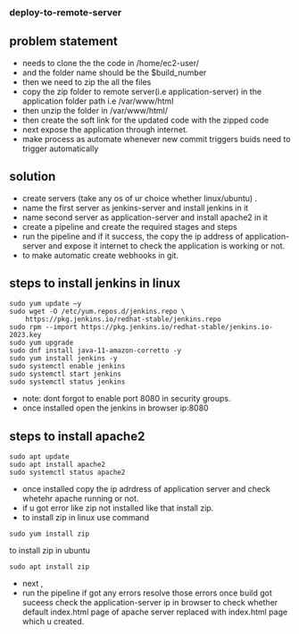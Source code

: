 ### deploy-to-remote-server
## problem statement
- needs to clone the the code in /home/ec2-user/
- and the folder name should be the $build_number
- then we need to zip the all the files
- copy the zip folder to remote server(i.e application-server) in the application folder path i.e /var/www/html
- then unzip the folder in /var/www/html/
- then create the soft link for the updated code with the zipped code
- next expose the application through internet.
- make process as automate whenever new commit triggers buids need to trigger automatically
## solution
- create servers (take any os of ur choice whether linux/ubuntu) .
- name the first server as jenkins-server and install jenkins in it
- name second server as application-server and install apache2 in it
- create a pipeline and create the required stages and steps
- run the pipeline and if it success, the copy the ip address of application-server and expose it internet to check the application is working or not.
- to make automatic create webhooks in git.

## steps to install jenkins in linux
``` 
sudo yum update –y
sudo wget -O /etc/yum.repos.d/jenkins.repo \
    https://pkg.jenkins.io/redhat-stable/jenkins.repo
sudo rpm --import https://pkg.jenkins.io/redhat-stable/jenkins.io-2023.key
sudo yum upgrade
sudo dnf install java-11-amazon-corretto -y
sudo yum install jenkins -y
sudo systemctl enable jenkins
sudo systemctl start jenkins
sudo systemctl status jenkins
```
- note: dont forgot to enable port 8080 in security groups.
- once installed open the jenkins in browser ip:8080
## steps to install apache2
```
sudo apt update
sudo apt install apache2
sudo systemctl status apache2
```
- once installed copy the ip adrdress of application server and check whetehr apache running or not.
- if u got error like zip not installed like that install zip.
- to install zip in linux use command
```
sudo yum install zip
```
to install zip in ubuntu
```
sudo apt install zip
```
- next ,
- run the pipeline if got any errors resolve those errors once build got suceess check the application-server ip in browser to check whether default index.html page of apache server replaced with index.html page which u created.
